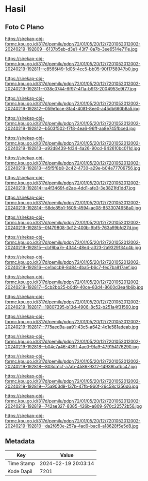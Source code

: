 # Hasil

## Foto C Plano

https://sirekap-obj-formc.kpu.go.id/317d/pemilu/pdpr/72/01/05/20/12/7201052012002-20240219-192809--6137b5eb-d3e1-43f7-8a7b-3ee6514e711e.jpg

https://sirekap-obj-formc.kpu.go.id/317d/pemilu/pdpr/72/01/05/20/12/7201052012002-20240219-192811--c8565f49-1d05-4cc5-bb05-90f1758947b0.jpg

https://sirekap-obj-formc.kpu.go.id/317d/pemilu/pdpr/72/01/05/20/12/7201052012002-20240219-192811--038c0744-6f97-4f1a-b9f3-2004953c9f77.jpg

https://sirekap-obj-formc.kpu.go.id/317d/pemilu/pdpr/72/01/05/20/12/7201052012002-20240219-192812--059e1cce-8fa4-4081-8ee0-a45db660b8a5.jpg

https://sirekap-obj-formc.kpu.go.id/317d/pemilu/pdpr/72/01/05/20/12/7201052012002-20240219-192812--b503f502-f7f8-4ea6-96ff-aa8e745fbced.jpg

https://sirekap-obj-formc.kpu.go.id/317d/pemilu/pdpr/72/01/05/20/12/7201052012002-20240219-192813--a92d8439-fd34-4a26-90cd-942610bc011d.jpg

https://sirekap-obj-formc.kpu.go.id/317d/pemilu/pdpr/72/01/05/20/12/7201052012002-20240219-192813--45f5f8b8-2c42-4730-a29e-b04e77709756.jpg

https://sirekap-obj-formc.kpu.go.id/317d/pemilu/pdpr/72/01/05/20/12/7201052012002-20240219-192814--a4f3469f-d2ae-4dd1-afe3-3e3821fd1dd7.jpg

https://sirekap-obj-formc.kpu.go.id/317d/pemilu/pdpr/72/01/05/20/12/7201052012002-20240219-192814--58dc85b1-1605-4594-ac08-8533074658a0.jpg

https://sirekap-obj-formc.kpu.go.id/317d/pemilu/pdpr/72/01/05/20/12/7201052012002-20240219-192815--0f479808-3d12-400b-9bf5-763a99bfd27d.jpg

https://sirekap-obj-formc.kpu.go.id/317d/pemilu/pdpr/72/01/05/20/12/7201052012002-20240219-192815--cbf6ba7e-4344-48e4-a323-2a9329134c4b.jpg

https://sirekap-obj-formc.kpu.go.id/317d/pemilu/pdpr/72/01/05/20/12/7201052012002-20240219-192816--ce1adcb9-8d84-4ba5-b6c7-fec7ba817aef.jpg

https://sirekap-obj-formc.kpu.go.id/317d/pemilu/pdpr/72/01/05/20/12/7201052012002-20240219-192817--5cb2bb25-b0d9-40ce-83d4-8600d3ea4b6b.jpg

https://sirekap-obj-formc.kpu.go.id/317d/pemilu/pdpr/72/01/05/20/12/7201052012002-20240219-192817--19807395-b13d-4906-8c52-b251a4f31560.jpg

https://sirekap-obj-formc.kpu.go.id/317d/pemilu/pdpr/72/01/05/20/12/7201052012002-20240219-192817--775aed9a-aa91-43c5-a642-4c1e581adeab.jpg

https://sirekap-obj-formc.kpu.go.id/317d/pemilu/pdpr/72/01/05/20/12/7201052012002-20240219-192818--b04e7a46-439f-4ac0-9fa9-479154176290.jpg

https://sirekap-obj-formc.kpu.go.id/317d/pemilu/pdpr/72/01/05/20/12/7201052012002-20240219-192818--803da1cf-a7ab-4586-9312-14939bafbc47.jpg

https://sirekap-obj-formc.kpu.go.id/317d/pemilu/pdpr/72/01/05/20/12/7201052012002-20240219-192819--75a903d9-137b-47fb-960f-26c58c1356d6.jpg

https://sirekap-obj-formc.kpu.go.id/317d/pemilu/pdpr/72/01/05/20/12/7201052012002-20240219-192819--742ae327-8385-426b-a809-970c22572b56.jpg

https://sirekap-obj-formc.kpu.go.id/317d/pemilu/pdpr/72/01/05/20/12/7201052012002-20240219-192810--da2f850e-257a-4ad9-bac8-a18628f5e5d8.jpg


## Metadata

| Key        | Value               |
| ---------- | ------------------- |
| Time Stamp | 2024-02-19 20:03:14 |
| Kode Dapil | 7201                |



